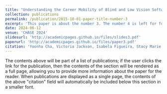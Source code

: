 ```yaml
---
title: "Understanding the Career Mobility of Blind and Low Vision Software Professionals"
collection: publications
permalink: /publication/2015-10-01-paper-title-number-3
excerpt: 'This paper is about the number 3. The number 4 is left for future work.'
date: 2024-06-12
venue: 'CHASE 2024'
slidesurl: 'http://academicpages.github.io/files/slides3.pdf'
paperurl: 'http://academicpages.github.io/files/paper3.pdf'
citation: 'Yoonha Cha, Victoria Jackson, Isabela Figueira, Stacy Marie Branham, and André van der Hoek. 2024. Understanding the Career Mobility of Blind and Low Vision Software Professionals. In Proceedings of the 2024 IEEE/ACM 17th International Conference on Cooperative and Human Aspects of Software Engineering (CHASE '24). Association for Computing Machinery, New York, NY, USA, 170–181.'
---
```


The contents above will be part of a list of publications; if the user clicks the link for the publication, then the contents of the section will be rendered as a full page, allowing you to provide more information about the paper for the reader. When publications are displayed as a single page, the contents of the above "citation" field will automatically be included below this section in a smaller font.
